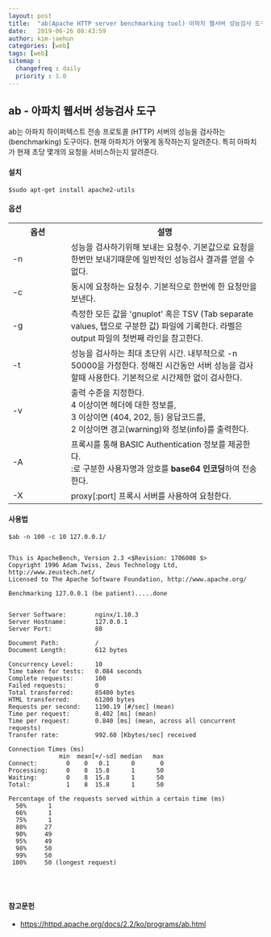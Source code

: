 ```yaml
---
layout: post
title:  "ab(Apache HTTP server benchmarking tool) 아파치 웹서버 성능검사 도구"
date:   2019-06-26 08:43:59
author: kim-jaehun
categories: [web]
tags: [web]
sitemap :
  changefreq : daily
  priority : 1.0
---
```



## ab - 아파치 웹서버 성능검사 도구

ab는 아파치 하이퍼텍스트 전송 프로토콜 (HTTP) 서버의 성능을 검사하는(benchmarking) 도구이다. 현재 아파치가 어떻게 동작하는지 알려준다. 특히 아파치가 현재 초당 몇개의 요청을 서비스하는지 알려준다.

#### 설치
```
$sudo apt-get install apache2-utils
```

#### 옵션

<table>  
<tbody><tr>  
<th style="width:100px">옵션</th>  
<th>설명</th>  
</tr>  
<tr>  
<td>-n</td>  
<td>성능을 검사하기위해 보내는 요청수. 기본값으로 요청을 한번만 보내기때문에 일반적인 성능검사 결과를 얻을 수 없다.</td>  
</tr>  
<tr>  
<td>-c</td>  
<td>동시에 요청하는 요청수. 기본적으로 한번에 한 요청만을 보낸다.</td>  
</tr>  
<tr>  
<td>-g</td>  
<td>측정한 모든 값을 'gnuplot' 혹은 TSV (Tab separate values, 탭으로 구분한 값) 파일에 기록한다. 라벨은 output 파일의 첫번째 라인을 참고한다.</td>  
</tr>  
<tr>  
<td>-t</td>  
<td>성능을 검사하는 최대 초단위 시간. 내부적으로 -n 50000을 가정한다. 정해진 시간동안 서버 성능을 검사할때 사용한다. 기본적으로 시간제한 없이 검사한다.</td>  
</tr>  
<tr>  
<td>-v</td>  
<td>출력 수준을 지정한다. <br>4 이상이면 헤더에 대한 정보를, <br>3 이상이면 (404, 202, 등) 응답코드를, <br>2 이상이면 경고(warning)와 정보(info)를 출력한다.</td>  
</tr>  
<tr>  
<td>-A</td>  
<td>프록시를 통해 BASIC Authentication 정보를 제공한다. <br>:로 구분한 사용자명과 암호를 <strong>base64 인코딩</strong>하여 전송한다.</td>  
</tr>  
<tr>  
<td>-X</td>  
<td> proxy[:port]    프록시 서버를 사용하여 요청한다.</td>  
</tr>  
</tbody></table>

#### 사용법

```
$ab -n 100 -c 10 127.0.0.1/


This is ApacheBench, Version 2.3 <$Revision: 1706008 $>
Copyright 1996 Adam Twiss, Zeus Technology Ltd, http://www.zeustech.net/
Licensed to The Apache Software Foundation, http://www.apache.org/

Benchmarking 127.0.0.1 (be patient).....done


Server Software:        nginx/1.10.3
Server Hostname:        127.0.0.1
Server Port:            80

Document Path:          /
Document Length:        612 bytes

Concurrency Level:      10
Time taken for tests:   0.084 seconds
Complete requests:      100
Failed requests:        0
Total transferred:      85400 bytes
HTML transferred:       61200 bytes
Requests per second:    1190.19 [#/sec] (mean)
Time per request:       8.402 [ms] (mean)
Time per request:       0.840 [ms] (mean, across all concurrent requests)
Transfer rate:          992.60 [Kbytes/sec] received

Connection Times (ms)
              min  mean[+/-sd] median   max
Connect:        0    0   0.1      0       0
Processing:     0    8  15.8      1      50
Waiting:        0    8  15.8      1      50
Total:          1    8  15.8      1      50

Percentage of the requests served within a certain time (ms)
  50%      1
  66%      1
  75%      1
  80%     27
  90%     49
  95%     49
  98%     50
  99%     50
 100%     50 (longest request)

```


<br><br>
#### 참고문헌

*  https://httpd.apache.org/docs/2.2/ko/programs/ab.html
